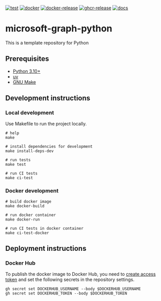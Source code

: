 [![test](https://github.com/ks6088ts-labs/microsoft-graph-python/actions/workflows/test.yaml/badge.svg?branch=main)](https://github.com/ks6088ts-labs/microsoft-graph-python/actions/workflows/test.yaml?query=branch%3Amain)
[![docker](https://github.com/ks6088ts-labs/microsoft-graph-python/actions/workflows/docker.yaml/badge.svg?branch=main)](https://github.com/ks6088ts-labs/microsoft-graph-python/actions/workflows/docker.yaml?query=branch%3Amain)
[![docker-release](https://github.com/ks6088ts-labs/microsoft-graph-python/actions/workflows/docker-release.yaml/badge.svg)](https://github.com/ks6088ts-labs/microsoft-graph-python/actions/workflows/docker-release.yaml)
[![ghcr-release](https://github.com/ks6088ts-labs/microsoft-graph-python/actions/workflows/ghcr-release.yaml/badge.svg)](https://github.com/ks6088ts-labs/microsoft-graph-python/actions/workflows/ghcr-release.yaml)
[![docs](https://github.com/ks6088ts-labs/microsoft-graph-python/actions/workflows/github-pages.yaml/badge.svg)](https://github.com/ks6088ts-labs/microsoft-graph-python/actions/workflows/github-pages.yaml)

# microsoft-graph-python

This is a template repository for Python

## Prerequisites

- [Python 3.10+](https://www.python.org/downloads/)
- [uv](https://docs.astral.sh/uv/getting-started/installation/)
- [GNU Make](https://www.gnu.org/software/make/)

## Development instructions

### Local development

Use Makefile to run the project locally.

```shell
# help
make

# install dependencies for development
make install-deps-dev

# run tests
make test

# run CI tests
make ci-test
```

### Docker development

```shell
# build docker image
make docker-build

# run docker container
make docker-run

# run CI tests in docker container
make ci-test-docker
```

## Deployment instructions

### Docker Hub

To publish the docker image to Docker Hub, you need to [create access token](https://app.docker.com/settings/personal-access-tokens/create) and set the following secrets in the repository settings.

```shell
gh secret set DOCKERHUB_USERNAME --body $DOCKERHUB_USERNAME
gh secret set DOCKERHUB_TOKEN --body $DOCKERHUB_TOKEN
```
